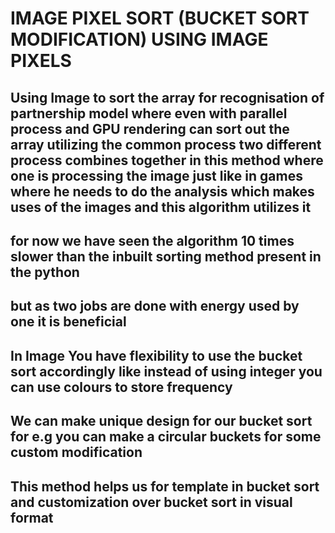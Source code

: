 # IMAGE PIXEL SORT (BUCKET SORT MODIFICATION) USING IMAGE PIXELS

## Using Image to sort the array for recognisation of partnership model where even with parallel process and GPU rendering can sort out the array utilizing the common process two different process combines together in this method where one is processing the image just like in games where he needs to do the analysis which makes uses of the images and this algorithm utilizes it

## for now we have seen the algorithm 10 times slower than the inbuilt sorting method present in the python
## but as two jobs are done with energy used by one it is beneficial

## In Image You have flexibility to use the bucket sort accordingly like instead of using integer you can use colours to store frequency
## We can make unique design for our bucket sort for e.g you can make a circular buckets for some custom modification

## This method helps us for template in bucket sort and customization over bucket sort in visual format
